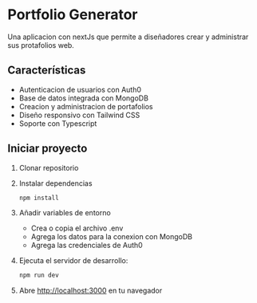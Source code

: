 # Portfolio Generator

Una aplicacion con nextJs que permite a diseñadores crear y administrar sus protafolios web.

## Características

-   Autenticacion de usuarios con Auth0
-   Base de datos integrada con MongoDB
-   Creacion y administracion de portafolios
-   Diseño responsivo con Tailwind CSS
-   Soporte con Typescript

## Iniciar proyecto

1. Clonar repositorio
2. Instalar dependencias

    ```bash
    npm install
    ```

3. Añadir variables de entorno

    - Crea o copia el archivo .env
    - Agrega los datos para la conexion con MongoDB
    - Agrega las credenciales de Auth0

4. Ejecuta el servidor de desarrollo:

    ```bash
    npm run dev
    ```

5. Abre [http://localhost:3000](http://localhost:3000) en tu navegador
